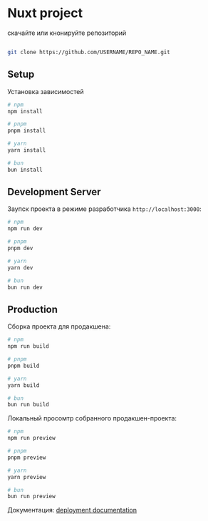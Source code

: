 # Nuxt project

скачайте или кнонируйте репозиторий

```bash

git clone https://github.com/USERNAME/REPO_NAME.git

```

## Setup

Установка зависимостей

```bash
# npm
npm install

# pnpm
pnpm install

# yarn
yarn install

# bun
bun install
```

## Development Server

Заупск проекта в режиме разработчика `http://localhost:3000`:

```bash
# npm
npm run dev

# pnpm
pnpm dev

# yarn
yarn dev

# bun
bun run dev
```

## Production

Сборка проекта для продакшена:

```bash
# npm
npm run build

# pnpm
pnpm build

# yarn
yarn build

# bun
bun run build
```

Локальный просомтр собранного продакшен-проекта:

```bash
# npm
npm run preview

# pnpm
pnpm preview

# yarn
yarn preview

# bun
bun run preview
```

Документация: [deployment documentation](https://nuxt.com/docs/getting-started/deployment)
